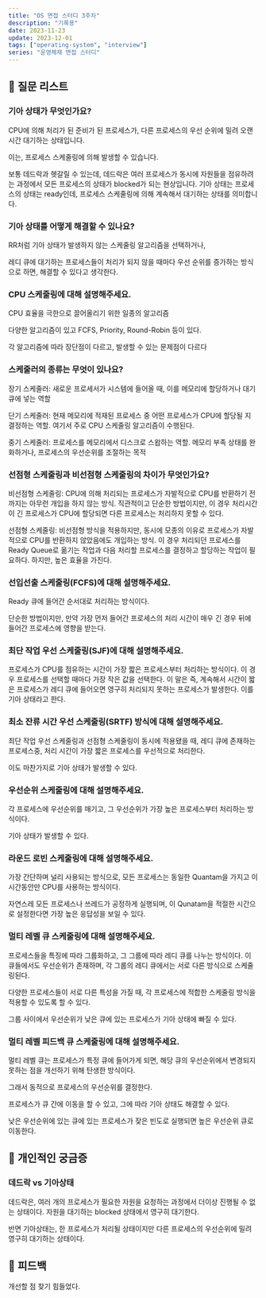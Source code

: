 ```yaml
---
title: "OS 면접 스터디 3주차"
description: "기록용"
date: 2023-11-23
update: 2023-12-01
tags: ["operating-system", "interview"]
series: "운영체제 면접 스터디"
---
```


## 📝 질문 리스트

### 기아 상태가 무엇인가요?

CPU에 의해 처리가 된 준비가 된 프로세스가, 다른 프로세스의 우선 순위에 밀려 오랜 시간 대기하는 상태입니다.

이는, 프로세스 스케줄링에 의해 발생할 수 있습니다.

보통 데드락과 헷갈릴 수 있는데, 데드락은 여러 프로세스가 동시에 자원들을 점유하려는 과정에서 모든 프로세스의 상태가 blocked가 되는 현상입니다. 기아 상태는 프로세스의 상태는 ready인데, 프로세스 스케줄링에 의해 계속해서 대기하는 상태를 의미합니다.

### 기아 상태를 어떻게 해결할 수 있나요?

RR처럼 기아 상태가 발생하지 않는 스케줄링 알고리즘을 선택하거나,

레디 큐에 대기하는 프로세스들이 처리가 되지 않을 때마다 우선 순위를 증가하는 방식으로 하면, 해결할 수 있다고 생각한다.

### CPU 스케줄링에 대해 설명해주세요.

CPU 효율을 극한으로 끌어올리기 위한 일종의 알고리즘

다양한 알고리즘이 있고 FCFS, Priority, Round-Robin 등이 있다.

각 알고리즘에 따라 장단점이 다르고, 발생할 수 있는 문제점이 다르다

### 스케줄러의 종류는 무엇이 있나요?

장기 스케줄러: 새로운 프로세서가 시스템에 들어올 때, 이를 메모리에 할당하거나 대기 큐에 넣는 역할

단기 스케줄러: 현재 메모리에 적재된 프로세스 중 어떤 프로세스가 CPU에 할당될 지 결정하는 역할.
여기서 주로 CPU 스케줄링 알고리즘이 수행된다.

중기 스케줄러: 프로세스를 메모리에서 디스크로 스왑하는 역할.
메모리 부족 상태를 완화하거나, 프로세스의 우선순위를 조절하는 목적

### 선점형 스케줄링과 비선점형 스케줄링의 차이가 무엇인가요?

비선점형 스케줄링: CPU에 의해 처리되는 프로세스가 자발적으로 CPU를 반환하기 전까지는 아무런 개입을 하지 않는 방식.
직관적이고 단순한 방법이지만, 이 경우 처리시간이 긴 프로세스가 CPU에 할당되면 다른 프로세스는 처리하지 못할 수 있다.

선점형 스케줄링: 비선점형 방식을 적용하지만, 동시에 모종의 이유로 프로세스가 자발적으로 CPU를 반환하지 않았음에도 개입하는 방식.
이 경우 처리되던 프로세스를 Ready Queue로 옮기는 작업과 다음 처리할 프로세스를 결정하고 할당하는 작업이 필요하다. 하지만, 높은 효율을 가진다.

### 선입선출 스케줄링(FCFS)에 대해 설명해주세요.

Ready 큐에 들어간 순서대로 처리하는 방식이다.

단순한 방법이지만, 만약 가장 먼저 들어간 프로세스의 처리 시간이 매우 긴 경우 뒤에 들어간 프로세스에 영향을 받는다.

### 최단 작업 우선 스케줄링(SJF)에 대해 설명해주세요.

프로세스가 CPU를 점유하는 시간이 가장 짧은 프로세스부터 처리하는 방식이다.
이 경우 프로세스를 선택할 때마다 가장 작은 값을 선택한다. 이 말은 즉, 계속해서 시간이 짧은 프로세스가 레디 큐에 들어오면 영구히 처리되지 못하는 프로세스가 발생한다. 이를 기아 상태라고 한다.

### 최소 잔류 시간 우선 스케줄링(SRTF) 방식에 대해 설명해주세요.

최단 작업 우선 스케줄링과 선점형 스케줄링이 동시에 적용됐을 때, 레디 큐에 존재하는 프로세스중, 처리 시간이 가장 짧은 프로세스를 우선적으로 처리한다.

이도 마찬가지로 기아 상태가 발생할 수 있다.

### 우선순위 스케줄링에 대해 설명해주세요.

각 프로세스에 우선순위를 매기고, 그 우선순위가 가장 높은 프로세스부터 처리하는 방식이다.

기아 상태가 발생할 수 있다.

### 라운드 로빈 스케줄링에 대해 설명해주세요.

가장 간단하며 널리 사용되는 방식으로, 모든 프로세스는 동일한 Quantam을 가지고 이 시간동안만 CPU를 사용하는 방식이다.

자연스레 모든 프로세스나 쓰레드가 공정하게 실행되며, 이 Qunatam을 적절한 시간으로 설정한다면 가장 높은 응답성을 보일 수 있다.

### 멀티 레벨 큐 스케줄링에 대해 설명해주세요.

프로세스들을 특징에 따라 그룹화하고, 그 그룹에 따라 레디 큐를 나누는 방식이다. 이 큐들에서도 우선순위가 존재하며, 각 그룹의 레디 큐에서는 서로 다른 방식으로 스케줄링된다.

다양한 프로세스들이 서로 다른 특성을 가질 때, 각 프로세스에 적합한 스케줄링 방식을 적용할 수 있도록 할 수 있다.

그룹 사이에서 우선순위가 낮은 큐에 있는 프로세스가 기아 상태에 빠질 수 있다.

### 멀티 레벨 피드백 큐 스케줄링에 대해 설명해주세요.

멀티 레벨 큐는 프로세스가 특정 큐에 들어가게 되면, 해당 큐의 우선순위에서 변경되지 못하는 점을 개선하기 위해 탄생한 방식이다.

그래서 동적으로 프로세스의 우선순위를 결정한다.

프로세스가 큐 간에 이동을 할 수 있고, 그에 따라 기아 상태도 해결할 수 있다.

낮은 우선순위에 있는 큐에 있는 프로세스가 잦은 빈도로 실행되면 높은 우선순위 큐로 이동한다.

## 🤔 개인적인 궁금증

### 데드락 vs 기아상태

데드락은, 여러 개의 프로세스가 필요한 자원을 요청하는 과정에서 더이상 진행될 수 없는 상태이다. 자원을 대기하는 blocked 상태에서 영구히 대기한다.

반면 기아상태는, 한 프로세스가 처리될 상태이지만 다른 프로세스의 우선순위에 밀려 영구히 대기하는 상태이다.

## 🎯 피드백

개선할 점 찾기 힘들었다.
